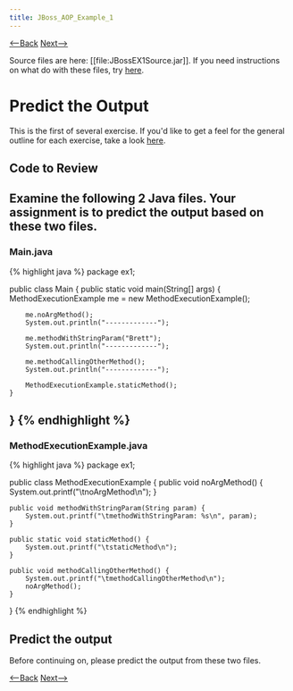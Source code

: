 ```yaml
---
title: JBoss_AOP_Example_1
---
```

[<--Back](JBoss_AOP_Self_Study) [Next-->](JBossEX1ExpectedVersusActualOutput)

Source files are here: [[file:JBossEX1Source.jar]]. If you need instructions on what do with these files, try [here](ExtractingSourceFilesIntoProject).

# Predict the Output
This is the first of several exercise. If you'd like to get a feel for the general outline for each exercise, take a look [here](JBossAOPGeneralExerciseOutline).

## Code to Review
Examine the following 2 Java files. Your assignment is to predict the output based on these two files.
----
### Main.java
{% highlight java %}
package ex1;

public class Main {
	public static void main(String[] args) {
		MethodExecutionExample me = new MethodExecutionExample();

		me.noArgMethod();
		System.out.println("-------------");

		me.methodWithStringParam("Brett");
		System.out.println("-------------");

		me.methodCallingOtherMethod();
		System.out.println("-------------");

		MethodExecutionExample.staticMethod();
	}
}
{% endhighlight %}
----
### MethodExecutionExample.java
{% highlight java %}
package ex1;


public class MethodExecutionExample {
	public void noArgMethod() {
		System.out.printf("\tnoArgMethod\n");
	}

	public void methodWithStringParam(String param) {
		System.out.printf("\tmethodWithStringParam: %s\n", param);
	}

	public static void staticMethod() {
		System.out.printf("\tstaticMethod\n");
	}

	public void methodCallingOtherMethod() {
		System.out.printf("\tmethodCallingOtherMethod\n");
		noArgMethod();
	}
}
{% endhighlight %}

## Predict the output
Before continuing on, please predict the output from these two files.

[<--Back](JBoss_AOP_Self_Study) [Next-->](JBossEX1ExpectedVersusActualOutput)
